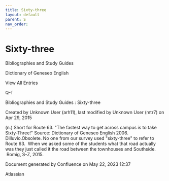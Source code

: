 ```yaml
---
title: Sixty-three
layout: default
parent: S
nav_order:
---
```


# Sixty-three

Bibliographies and Study Guides

Dictionary of Geneseo English

View All Entries

Q-T

Bibliographies and Study Guides : Sixty-three

Created by  Unknown User (arh11), last modified by  Unknown User (mtr7) on Apr 29, 2015

(n.) Short for Route 63. &quot;The fastest way to get across campus is to take Sixty-Three!&quot; Source: Dictionary of Geneseo English 2006. Dilluvio.Obsolete. No one from our survey used &quot;sixty-three&quot; to refer to Route 63.  When we asked some of the students what that road actually was they just called it the road between the townhouses and Southside.  Romig, S-Z, 2015.

Document generated by Confluence on May 22, 2023 12:37

Atlassian
